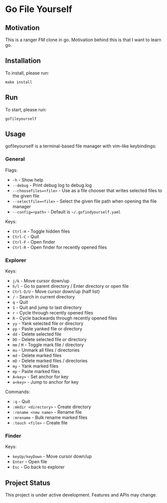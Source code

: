 # Go File Yourself

## Motivation

This is a ranger FM clone in go. Motivation behind this is that I want to learn go.

## Installation

To install, please run:
```
make install
```

## Run

To start, please run:

```
gofileyourself
```

## Usage

gofileyourself is a terminal-based file manager with vim-like keybindings:

### General

Flags:

- `-h` - Show help
- `--debug` - Print debug log to debug.log
- `--choosefiles=<file>` - Use as a file chooser that writes selected files to the given file
- `--selectfile=<file>` - Select the given file path when opening the file manager
- `--config=<path>` - Default is `~/.gofindyourself.yaml`

Keys:

- `Ctrl-H` - Toggle hidden files
- `Ctrl-C` - Quit
- `Ctrl-F` - Open finder
- `Ctrl-R` - Open finder for recently opened files

### Explorer

Keys:

- `j/k` - Move cursor down/up
- `h/l` - Go to parent directory / Enter directory or open file
- `Ctrl-D/U` - Move cursor down/up (half list)
- `/` - Search in current directory
- `q` - Quit
- `S` - Quit and jump to last directory
- `r` - Cycle through recently opened files
- `R` - Cycle backwards through recently opened files
- `yy` - Yank selected file or directory
- `pp` - Paste yanked file or directory
- `dd` - Delete selected file
- `DD` - Delete selected file or directory
- `mm` / `M` - Toggle mark file / directory
- `mu` - Unmark all files / directories
- `md` - Delete marked files
- `mD` - Delete marked files / directories
- `my` - Yank marked files
- `mp` - Paste marked files
- `A<key>` - Set anchor for key
- `a<key>` - Jump to anchor for key

Commands:

- `:q` - Quit
- `:mkdir <directory>` - Create directory
- `:rename <new name>` - Rename file
- `:mrename` - Bulk rename marked files
- `:touch <file>` - Create file

### Finder

Keys:

- `keyUp/keyDown` - Move cursor down/up
- `Enter` - Open file
- `Esc` - Go back to explorer


## Project Status

This project is under active development. Features and APIs may change.

